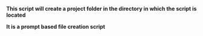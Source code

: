 **This script will create a project folder in the directory in which the script is located**

**It is a prompt based file creation script**